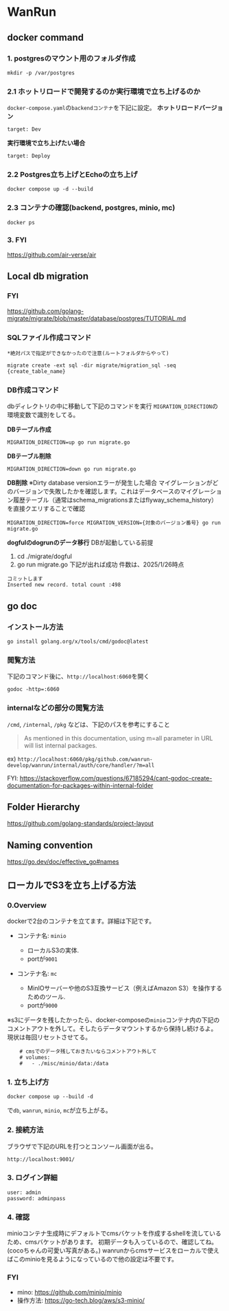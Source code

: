 # WanRun

## docker command

### 1. postgresのマウント用のフォルダ作成

```
mkdir -p /var/postgres
```
### 2.1 ホットリロードで開発するのか実行環境で立ち上げるのか
`docker-compose.yaml`の`backendコンテナ`を下記に設定。
**ホットリロードバージョン**
```
target: Dev
```

**実行環境で立ち上げたい場合**
```
target: Deploy
```

### 2.2 Postgres立ち上げとEchoの立ち上げ

```
docker compose up -d --build
```

### 2.3 コンテナの確認(backend, postgres, minio, mc)

```
docker ps
```

### 3. FYI

https://github.com/air-verse/air



## Local db migration

### FYI
https://github.com/golang-migrate/migrate/blob/master/database/postgres/TUTORIAL.md

### SQLファイル作成コマンド
```
*絶対パスで指定ができなかったので注意(ルートフォルダからやって)

migrate create -ext sql -dir migrate/migration_sql -seq {create_table_name}
```

### DB作成コマンド
dbディレクトリの中に移動して下記のコマンドを実行
`MIGRATION_DIRECTION`の環境変数で識別をしてる。

**DBテーブル作成**
```
MIGRATION_DIRECTION=up go run migrate.go
```

**DBテーブル削除**
```
MIGRATION_DIRECTION=down go run migrate.go
```

**DB削除**
※Dirty database versionエラーが発生した場合
マイグレーションがどのバージョンで失敗したかを確認します。これはデータベースのマイグレーション履歴テーブル（通常はschema_migrationsまたはflyway_schema_history）を直接クエリすることで確認
```
MIGRATION_DIRECTION=force MIGRATION_VERSION={対象のバージョン番号} go run migrate.go
```

**dogfulのdogrunのデータ移行**
DBが起動している前提
1. cd ./migrate/dogful
2. go run migrate.go
下記が出れば成功
件数は、2025/1/26時点
```
コミットします
Inserted new record. total count :498
```

## go doc

### インストール方法
```
go install golang.org/x/tools/cmd/godoc@latest
```

### 閲覧方法
下記のコマンド後に、`http://localhost:6060`を開く
```
godoc -http=:6060
```

### internalなどの部分の閲覧方法
`/cmd`, `/internal`, `/pkg`
などは、下記のパスを参考にすること

> As mentioned in this documentation, using m=all parameter in URL will list internal packages.


ex) 
`http://localhost:6060/pkg/github.com/wanrun-develop/wanrun/internal/auth/core/handler/?m=all`

FYI: https://stackoverflow.com/questions/67185294/cant-godoc-create-documentation-for-packages-within-internal-folder

## Folder Hierarchy
https://github.com/golang-standards/project-layout

## Naming convention
https://go.dev/doc/effective_go#names


## ローカルでS3を立ち上げる方法

### 0.Overview
dockerで2台のコンテナを立てます。詳細は下記です。
- コンテナ名: `minio` 
  - ローカルS3の実体.
  - portが`9001`

- コンテナ名: `mc`
  - MinIOサーバーや他のS3互換サービス（例えばAmazon S3）を操作するためのツール.
  - portが`9000`

※s3にデータを残したかったら、docker-composeの`minio`コンテナ内の下記のコメントアウトを外して。そしたらデータマウントするから保持し続けるよ。
現状は毎回リセットさせてる。

```
    # cmsでのデータ残しておきたいならコメントアウト外して
    # volumes:
    #   - ./misc/minio/data:/data
```

### 1. 立ち上げ方
```
docker compose up --build -d
```
で`db`, `wanrun`, `minio`, `mc`が立ち上がる。

### 2. 接続方法
ブラウザで下記のURLを打つとコンソール画面が出る。
```
http://localhost:9001/
```

### 3. ログイン詳細
```
user: admin
password: adminpass
```

### 4. 確認
minioコンテナ生成時にデフォルトでcmsバケットを作成するshellを流しているため、cmsバケットがあります。
初期データも入っているので、確認してね。(cocoちゃんの可愛い写真がある。)
wanrunからcmsサービスをローカルで使えばこのminioを見るようになっているので他の設定は不要です。

### FYI
- mino: https://github.com/minio/minio
- 操作方法: https://go-tech.blog/aws/s3-minio/
